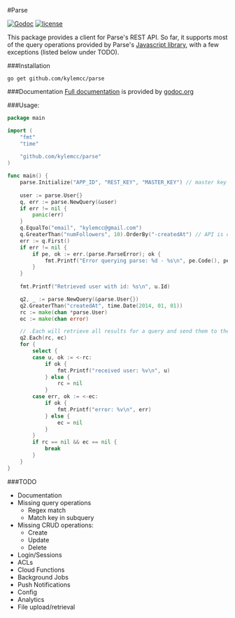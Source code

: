 #Parse

[![Godoc](http://img.shields.io/badge/godoc-reference-blue.svg?style=flat)](https://godoc.org/github.com/kylemcc/parse) [![license](http://img.shields.io/badge/license-BSD-red.svg?style=flat)](https://raw.githubusercontent.com/kylemcc/parse/master/LICENSE)

This package provides a client for Parse's REST API. So far, it supports most of the query operations
provided by Parse's [Javascript library](https://parse.com/docs/js/symbols/Parse.Query.html), with a
few exceptions (listed below under TODO).

###Installation

    go get github.com/kylemcc/parse

###Documentation
[Full documentation](http://godoc.org/github.com/kylemcc/parse) is provided by [godoc.org](http://godoc.org)

###Usage:
```go
package main

import (
    "fmt"
	"time"
    
    "github.com/kylemcc/parse"
)

func main() {
    parse.Initialize("APP_ID", "REST_KEY", "MASTER_KEY") // master key is optional
    
    user := parse.User{}
    q, err := parse.NewQuery(&user)
	if err != nil {
		panic(err)
	}
    q.EqualTo("email", "kylemcc@gmail.com")
    q.GreaterThan("numFollowers", 10).OrderBy("-createdAt") // API is chainable
    err := q.First()
    if err != nil {
        if pe, ok := err.(parse.ParseError); ok {
            fmt.Printf("Error querying parse: %d - %s\n", pe.Code(), pe.Message())
        }
    }
    
    fmt.Printf("Retrieved user with id: %s\n", u.Id)

	q2, _ := parse.NewQuery(&parse.User{})
	q2.GreaterThan("createdAt", time.Date(2014, 01, 01))
	rc := make(chan *parse.User)
	ec := make(chan error)

	// .Each will retrieve all results for a query and send them to the provided channel
	q2.Each(rc, ec)
	for {
		select {
		case u, ok := <-rc:
			if ok {
				fmt.Printf("received user: %v\n", u)
			} else {
				rc = nil
			}
		case err, ok := <-ec:
			if ok {
				fmt.Printf("error: %v\n", err)
			} else {
				ec = nil
			}
		}
		if rc == nil && ec == nil {
			break
		}
	}
}
```

###TODO
- Documentation
- Missing query operations
    - Regex match
    - Match key in subquery
- Missing CRUD operations:
    - Create
    - Update
    - Delete
- Login/Sessions
- ACLs
- Cloud Functions
- Background Jobs
- Push Notifications
- Config
- Analytics
- File upload/retrieval

